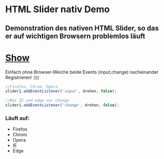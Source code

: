 # HTML Slider nativ Demo

Demonstration des nativen HTML Slider, so das er auf wichtigen Browsern problemlos läuft
---

# [Show](http://htmlpreview.github.io/?https://github.com/sauternic/HTML_Slider_nativ_Demo/blob/master/Slider_HTML.html)


Einfach ohne Browser-Weiche beide Events (input,change) nacheinander Registrieren! :)))

```JavaScript
//Firefox, Chrom, Opera  
slider1.addEventListener('input', drehen, false);  

//Bei IE und edge nur change  
slider1.addEventListener('change', drehen, false);  
```

### Läuft auf:
- Firefox
- Chrom
- Opera
- IE
- Edge

